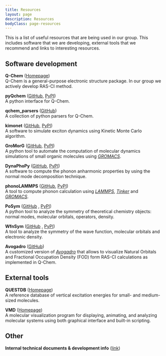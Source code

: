 ```yaml
---
title: Resources
layout: page
description: Resources
bodyClass: page-resources
---
```


This is a list of useful resources that are being used in our group. 
This includes software that we are developing, external 
tools that we recommend and links to interesting resources.

## Software development

**Q-Chem** ([Homepage](https://www.q-chem.com))  
Q-Chem is a general-purpose electronic structure package. 
In our group we actively develop RAS-CI method.

**pyQchem** ([GitHub](https://github.com/abelcarreras/PyQchem), [PyPI](https://badge.fury.io/py/pyqchem))  
A python interface for Q-Chem.

**qchem_parsers** ([GitHub](https://github.com/abelcarreras/qchem-parsers))  
A collection of python parsers for Q-Chem.

**kimonet** ([GitHub](https://github.com/abelcarreras/kimonet), [PyPI](https://badge.fury.io/py/kimonet))  
A software to simulate exciton dynamics using Kinetic Monte Carlo algorithm.

**GroMorG** ([GitHub](https://github.com/abelcarreras/gromorg), [PyPI](https://pypi.org/project/gromorg))  
A python tool to automate the computation of molecular dynamics simulations 
of small organic molecules using [*GROMACS*](http://www.gromacs.org).

**DynaPhoPy** ([GitHub](https://github.com/abelcarreras/dynaphopy), [PyPI](https://badge.fury.io/py/dynaphopy))  
A software to compute the phonon anharmonic properties by using the normal mode decomposition technique.

**phonoLAMMPS** ([GitHub](https://github.com/abelcarreras/phonolammps), [PyPI](https://badge.fury.io/py/phonoLAMMPS))  
A tool to compute phonon calculation using [*LAMMPS*](https://www.lammps.org), 
[*Tinker*](https://dasher.wustl.edu/tinker/) and [*GROMACS*](http://www.gromacs.org).

**PoSym** ([GitHub](https://github.com/abelcarreras/posym) , [PyPI](https://pypi.org/project/posym))  
A python tool to analyze the symmetry of theoretical chemistry objects: normal modes, molecular orbitals, operators, 
density.

**WfnSym** ([GitHub](https://github.com/abelcarreras/WFNSYM) , [PyPI](https://pypi.org/project/wfnsympy/))  
A tool to analyze the symmetry of the wave function, molecular orbitals and electronic density.

**Avogadro** ([GitHub](https://github.com/abelcarreras/avogadro/tree/spin_density))  
A customized version of [*Avogadro*](https://avogadro.cc) that allows to visualize Natural Orbitals
and Fractional Occupation Density (FOD) form RAS-CI calculations 
as implemented in Q-Chem. 

## External tools

**QUESTDB** ([Homepage](https://lcpq.github.io/QUESTDB_website/))  
A reference database of vertical excitation energies for small- and medium-sized molecules.

**VMD** ([Homepage](https://www.ks.uiuc.edu/Research/vmd/))  
A molecular visualization program for displaying, animating, and analyzing 
molecular systems using both graphical interface and built-in scripting.


## Other

**Internal technical documents & development info** ([link](https://abelcarreras.github.io/html/index.html))

